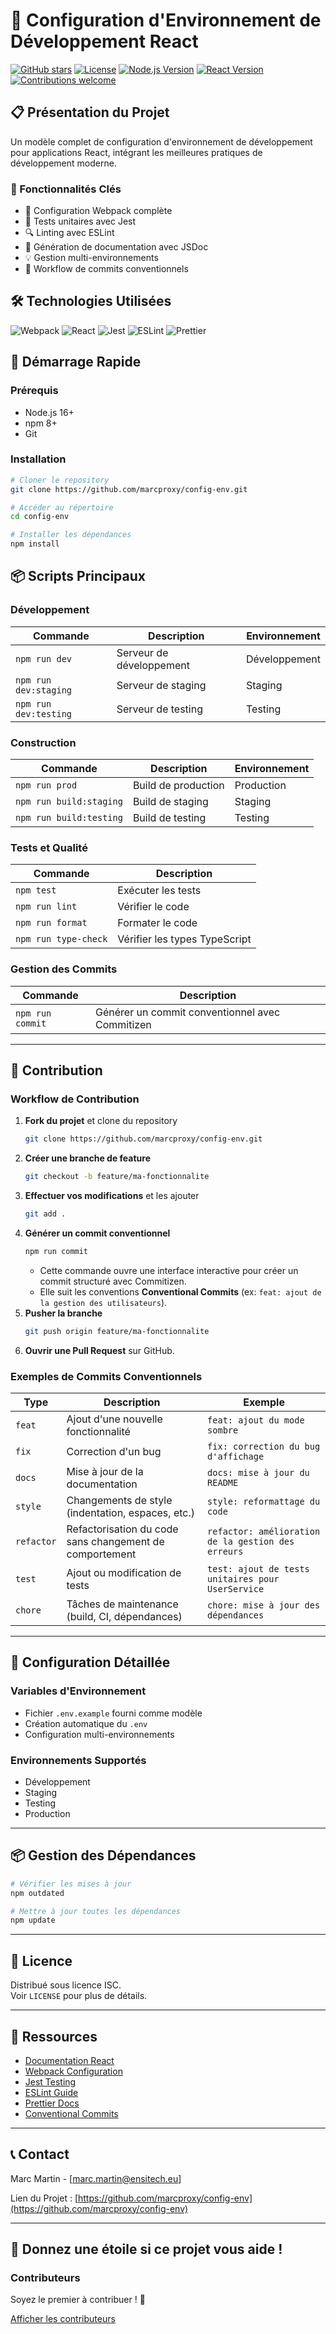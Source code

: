 # 🚀 Configuration d'Environnement de Développement React

[![GitHub stars](https://img.shields.io/github/stars/marcproxy/config-env.svg?style=social&label=Star)](https://github.com/marcproxy/config-env)
[![License](https://img.shields.io/badge/License-MIT-blue.svg)](https://opensource.org/licenses/MIT)
[![Node.js Version](https://img.shields.io/badge/Node.js-16+-green.svg)](https://nodejs.org/)
[![React Version](https://img.shields.io/badge/React-19-blueviolet.svg)](https://reactjs.org/)
[![Contributions welcome](https://img.shields.io/badge/Contributions-welcome-orange.svg)](https://github.com/marcproxy/config-env/issues)

## 📋 Présentation du Projet

Un modèle complet de configuration d'environnement de développement pour applications React, intégrant les meilleures pratiques de développement moderne.

### 🌟 Fonctionnalités Clés

- 🔧 Configuration Webpack complète
- 🧪 Tests unitaires avec Jest
- 🔍 Linting avec ESLint
- 📝 Génération de documentation avec JSDoc
- 💡 Gestion multi-environnements
- 🚢 Workflow de commits conventionnels

## 🛠 Technologies Utilisées

![Webpack](https://img.shields.io/badge/Webpack-8DD6F9?style=flat&logo=webpack&logoColor=white)
![React](https://img.shields.io/badge/React-61DAFB?style=flat&logo=react&logoColor=black)
![Jest](https://img.shields.io/badge/Jest-C21325?style=flat&logo=jest&logoColor=white)
![ESLint](https://img.shields.io/badge/ESLint-4B32C3?style=flat&logo=eslint&logoColor=white)
![Prettier](https://img.shields.io/badge/Prettier-F7B93E?style=flat&logo=prettier&logoColor=black)

## 🚀 Démarrage Rapide

### Prérequis

- Node.js 16+
- npm 8+
- Git

### Installation

```bash
# Cloner le repository
git clone https://github.com/marcproxy/config-env.git

# Accéder au répertoire
cd config-env

# Installer les dépendances
npm install
```

## 📦 Scripts Principaux

### Développement
| Commande | Description | Environnement |
|----------|-------------|---------------|
| `npm run dev` | Serveur de développement | Développement |
| `npm run dev:staging` | Serveur de staging | Staging |
| `npm run dev:testing` | Serveur de testing | Testing |

### Construction
| Commande | Description | Environnement |
|----------|-------------|---------------|
| `npm run prod` | Build de production | Production |
| `npm run build:staging` | Build de staging | Staging |
| `npm run build:testing` | Build de testing | Testing |

### Tests et Qualité
| Commande | Description |
|----------|-------------|
| `npm test` | Exécuter les tests |
| `npm run lint` | Vérifier le code |
| `npm run format` | Formater le code |
| `npm run type-check` | Vérifier les types TypeScript |

### Gestion des Commits
| Commande | Description |
|----------|-------------|
| `npm run commit` | Générer un commit conventionnel avec Commitizen |

---

## 🤝 Contribution

### Workflow de Contribution
1. **Fork du projet** et clone du repository
   ```bash
   git clone https://github.com/marcproxy/config-env.git
   ```
2. **Créer une branche de feature**
   ```bash
   git checkout -b feature/ma-fonctionnalite
   ```
3. **Effectuer vos modifications** et les ajouter
   ```bash
   git add .
   ```
4. **Générer un commit conventionnel**
   ```bash
   npm run commit
   ```
   - Cette commande ouvre une interface interactive pour créer un commit structuré avec Commitizen.
   - Elle suit les conventions **Conventional Commits** (ex: `feat: ajout de la gestion des utilisateurs`).
5. **Pusher la branche**
   ```bash
   git push origin feature/ma-fonctionnalite
   ```
6. **Ouvrir une Pull Request** sur GitHub.

### Exemples de Commits Conventionnels
| Type | Description | Exemple |
|------|------------|---------|
| `feat` | Ajout d'une nouvelle fonctionnalité | `feat: ajout du mode sombre` |
| `fix` | Correction d'un bug | `fix: correction du bug d'affichage` |
| `docs` | Mise à jour de la documentation | `docs: mise à jour du README` |
| `style` | Changements de style (indentation, espaces, etc.) | `style: reformattage du code` |
| `refactor` | Refactorisation du code sans changement de comportement | `refactor: amélioration de la gestion des erreurs` |
| `test` | Ajout ou modification de tests | `test: ajout de tests unitaires pour UserService` |
| `chore` | Tâches de maintenance (build, CI, dépendances) | `chore: mise à jour des dépendances` |

---

## 🔧 Configuration Détaillée

### Variables d'Environnement
- Fichier `.env.example` fourni comme modèle
- Création automatique du `.env`
- Configuration multi-environnements

### Environnements Supportés
- Développement
- Staging
- Testing
- Production

---

## 📦 Gestion des Dépendances

```bash
# Vérifier les mises à jour
npm outdated

# Mettre à jour toutes les dépendances
npm update
```

---

## 📄 Licence

Distribué sous licence ISC.  
Voir `LICENSE` pour plus de détails.

---

## 🔗 Ressources

- [Documentation React](https://reactjs.org/)
- [Webpack Configuration](https://webpack.js.org/)
- [Jest Testing](https://jestjs.io/)
- [ESLint Guide](https://eslint.org/)
- [Prettier Docs](https://prettier.io/)
- [Conventional Commits](https://www.conventionalcommits.org/)

---

## 📞 Contact

Marc Martin - [marc.martin@ensitech.eu]

Lien du Projet : [https://github.com/marcproxy/config-env](https://github.com/marcproxy/config-env)

---

## 🌟 Donnez une étoile si ce projet vous aide !

### Contributeurs

Soyez le premier à contribuer ! 🎉

[Afficher les contributeurs](https://github.com/marcproxy/config-env/graphs/contributors)
